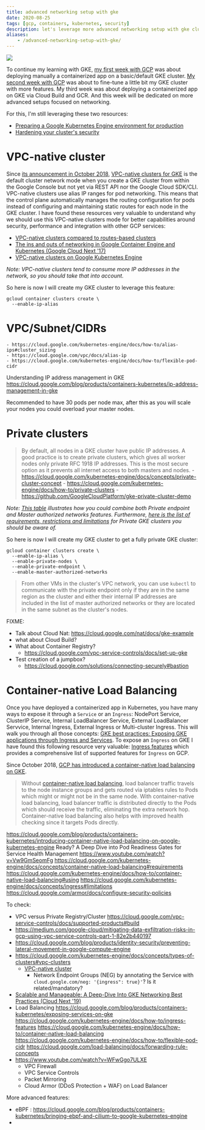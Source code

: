 ```yaml
---
title: advanced networking setup with gke
date: 2020-08-25
tags: [gcp, containers, kubernetes, security]
description: let's leverage more advanced networking setup with gke clusters
aliases:
    - /advanced-networking-setup-with-gke/
---
```

[![](https://storage.googleapis.com/gweb-cloudblog-publish/images/Google_Containers_Uy53clo.max-2200x2200.jpg)](https://storage.googleapis.com/gweb-cloudblog-publish/images/Google_Containers_Uy53clo.max-2200x2200.jpg)

To continue my learning with GKE, [my first week with GCP](FIXME) was about deploying manually a containerized app on a basic/default GKE cluster. [My second week with GCP](FIXME) was about to fine-tune a little bit my GKE cluster with more features. My third week was about deploying a containerized app on GKE via Cloud Build and GCR. And this week will be dedicated on more advanced setups focused on networking.

For this, I'm still leveraging these two resources:
- [Preparing a Google Kubernetes Engine environment for production](https://cloud.google.com/solutions/prep-kubernetes-engine-for-prod)
- [Hardening your cluster's security](https://cloud.google.com/kubernetes-engine/docs/how-to/hardening-your-cluster)

# VPC-native cluster

Since [its announcement in October 2018](https://cloud.google.com/blog/products/gcp/introducing-vpc-native-clusters-for-google-kubernetes-engine), [VPC-native clusters for GKE](https://cloud.google.com/kubernetes-engine/docs/how-to/alias-ips) is the default cluster network mode when you create a GKE cluster from within the Google Console but not yet via REST API nor the Google Cloud SDK/CLI. VPC-native clusters use alias IP ranges for pod networking. This means that the control plane automatically manages the routing configuration for pods instead of configuring and maintaining static routes for each node in the GKE cluster. I have found these resources very valuable to understand why we should use this VPC-native clusters mode for better capabilities around security, performance and integration with other GCP services:
- [VPC-native clusters compared to routes-based clusters](https://cloud.google.com/solutions/prep-kubernetes-engine-for-prod#vpc-native_clusters_compared_to_routes-based_clusters)
- [The ins and outs of networking in Google Container Engine and Kubernetes (Google Cloud Next '17)](https://www.youtube.com/watch?v=y2bhV81MfKQ)
- [VPC-native clusters on Google Kubernetes Engine](https://medium.com/google-cloud/vpc-native-clusters-on-google-kubernetes-engine-b7c022c07510)

_Note: VPC-native clusters tend to consume more IP addresses in the network, so you should take that into account._

So here is now I will create my GKE cluster to leverage this feature:
```
gcloud container clusters create \
  --enable-ip-alias
```

# VPC/Subnet/CIDRs
    - https://cloud.google.com/kubernetes-engine/docs/how-to/alias-ips#cluster_sizing
    - https://cloud.google.com/vpc/docs/alias-ip
    - https://cloud.google.com/kubernetes-engine/docs/how-to/flexible-pod-cidr

Understanding IP address management in GKE
https://cloud.google.com/blog/products/containers-kubernetes/ip-address-management-in-gke

Recommended to have 30 pods per node max, after this as you will scale your nodes you could overload your master nodes.

# Private clusters

> By default, all nodes in a GKE cluster have public IP addresses. A good practice is to create private clusters, which gives all worker nodes only private RFC 1918 IP addresses. This is the most secure option as it prevents all internet access to both masters and nodes.
    - https://cloud.google.com/kubernetes-engine/docs/concepts/private-cluster-concept
    - https://cloud.google.com/kubernetes-engine/docs/how-to/private-clusters
    - https://github.com/GoogleCloudPlatform/gke-private-cluster-demo

_Note: [This table](https://cloud.google.com/kubernetes-engine/docs/concepts/private-cluster-concept#overview) illustrates how you could combine both Private endpoint and Master authorized networks features. Furthermore, [here is the list of requirements, restrictions and limitations](https://cloud.google.com/kubernetes-engine/docs/how-to/private-clusters#req_res_lim) for Private GKE clusters you should be aware of._

So here is now I will create my GKE cluster to get a fully private GKE cluster:
```
gcloud container clusters create \
  --enable-ip-alias \
  --enable-private-nodes \
  --enable-private-endpoint \
  --enable-master-authorized-networks
```

> From other VMs in the cluster's VPC network, you can use `kubectl` to communicate with the private endpoint only if they are in the same region as the cluster and either their internal IP addresses are included in the list of master authorized networks or they are located in the same subnet as the cluster's nodes.

FIXME:
- Talk about Cloud Nat: https://cloud.google.com/nat/docs/gke-example
- what about Cloud Build? 
- What about Container Registry?
  - https://cloud.google.com/vpc-service-controls/docs/set-up-gke
- Test creation of a jumpbox?
  - https://cloud.google.com/solutions/connecting-securely#bastion

# Container-native Load Balancing

Once you have deployed a containerized app in Kubernetes, you have many ways to expose it through a `Service` or an `Ingress`: NodePort Service, ClusterIP Service, Internal LoadBalancer Service, External LoadBalancer Servvice, Internal Ingress, External Ingress or Multi-cluster Ingress. This will walk you through all those concepts: [GKE best practices: Exposing GKE applications through Ingress and Services](https://cloud.google.com/blog/products/containers-kubernetes/exposing-services-on-gke). To expose an `Ingress` on GKE I have found this following resource very valuable: [Ingress features](https://cloud.google.com/kubernetes-engine/docs/how-to/ingress-features) which provides a comprehensive list of supported features for `Ingress` on GCP.

Since October 2018, [GCP has introduced a container-native load balancing on GKE](https://cloud.google.com/blog/products/containers-kubernetes/introducing-container-native-load-balancing-on-google-kubernetes-engine).

> Without [container-native load balancing](https://cloud.google.com/kubernetes-engine/docs/concepts/container-native-load-balancing), load balancer traffic travels to the node instance groups and gets routed via iptables rules to Pods which might or might not be in the same node. With container-native load balancing, load balancer traffic is distributed directly to the Pods which should receive the traffic, eliminating the extra network hop. Container-native load balancing also helps with improved health checking since it targets Pods directly.

https://cloud.google.com/blog/products/containers-kubernetes/introducing-container-native-load-balancing-on-google-kubernetes-engine
Ready? A Deep Dive into Pod Readiness Gates for Service Health Management
https://www.youtube.com/watch?v=Vw9GmSeomFg
https://cloud.google.com/kubernetes-engine/docs/concepts/container-native-load-balancing#requirements
https://cloud.google.com/kubernetes-engine/docs/how-to/container-native-load-balancing#using
https://cloud.google.com/kubernetes-engine/docs/concepts/ingress#limitations
https://cloud.google.com/armor/docs/configure-security-policies

To check:
- VPC versus Private Registry/Cluster
https://cloud.google.com/vpc-service-controls/docs/supported-products#build
- https://medium.com/google-cloud/mitigating-data-exfiltration-risks-in-gcp-using-vpc-service-controls-part-1-82e2b440197
- https://cloud.google.com/blog/products/identity-security/preventing-lateral-movement-in-google-compute-engine
- https://cloud.google.com/kubernetes-engine/docs/concepts/types-of-clusters#vpc-clusters
  - [VPC-native cluster](https://cloud.google.com/kubernetes-engine/docs/how-to/alias-ips)
      - Network Endpoint Groups (NEG) by annotating the Service with `cloud.google.com/neg: '{ingress": true}'`? Is it related/mandatory?
- [Scalable and Manageable: A Deep-Dive Into GKE Networking Best Practices (Cloud Next '19)](https://www.youtube.com/watch?v=fI-5LkBDap8)
- Load Balancing
https://cloud.google.com/blog/products/containers-kubernetes/exposing-services-on-gke
https://cloud.google.com/kubernetes-engine/docs/how-to/ingress-features
https://cloud.google.com/kubernetes-engine/docs/how-to/container-native-load-balancing
https://cloud.google.com/kubernetes-engine/docs/how-to/flexible-pod-cidr
https://cloud.google.com/load-balancing/docs/forwarding-rule-concepts
- https://www.youtube.com/watch?v=WFwGgo7ULXE
  - VPC Firewall
  - VPC Service Controls
  - Packet Mirroring
  - Cloud Armor (DDoS Protection + WAF) on Load Balancer


More advanced features:
- eBPF : https://cloud.google.com/blog/products/containers-kubernetes/bringing-ebpf-and-cilium-to-google-kubernetes-engine
- 



